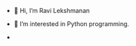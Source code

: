 - 👋 Hi, I’m Ravi Lekshmanan
- 👀 I’m interested in Python programming.

- 

<!---
lekshman/lekshman is a ✨ special ✨ repository because its `README.md` (this file) appears on your GitHub profile.
You can click the Preview link to take a look at your changes.
--->
